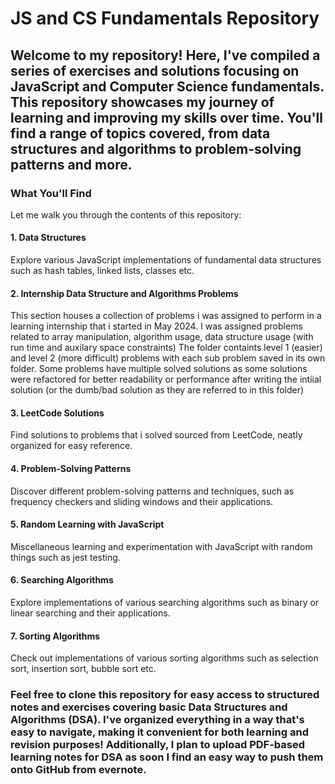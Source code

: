# JS and CS Fundamentals Repository

## Welcome to my repository! Here, I've compiled a series of exercises and solutions focusing on JavaScript and Computer Science fundamentals. This repository showcases my journey of learning and improving my skills over time. You'll find a range of topics covered, from data structures and algorithms to problem-solving patterns and more.

### What You'll Find
Let me walk you through the contents of this repository:

#### 1. Data Structures
Explore various JavaScript implementations of fundamental data structures such as hash tables, linked lists, classes etc.

#### 2. Internship Data Structure and Algorithms Problems
This section houses a collection of problems i was assigned to perform in a learning internship that i started in May 2024. I was assigned problems related to array manipulation, algorithm usage, data structure usage (with run time and auxilary space constraints)
The folder containts level 1 (easier) and level 2 (more difficult) problems with each sub problem saved in its own folder. Some problems have multiple solved solutions as some solutions were refactored for better readability or performance after writing the intiial solution (or the dumb/bad solution as they are referred to in this folder)

#### 3. LeetCode Solutions
Find solutions to problems that i solved sourced from LeetCode, neatly organized for easy reference.

#### 4. Problem-Solving Patterns
Discover different problem-solving patterns and techniques, such as frequency checkers and sliding windows and their applications.

#### 5. Random Learning with JavaScript
Miscellaneous learning and experimentation with JavaScript with random things such as jest testing.

#### 6. Searching Algorithms
Explore implementations of various searching algorithms such as binary or linear searching and their applications.

#### 7. Sorting Algorithms
Check out implementations of various sorting algorithms such as selection sort, insertion sort, bubble sort etc.

### Feel free to clone this repository for easy access to structured notes and exercises covering basic Data Structures and Algorithms (DSA). I've organized everything in a way that's easy to navigate, making it convenient for both learning and revision purposes! Additionally, I plan to upload PDF-based learning notes for DSA as soon I find an easy way to push them onto GitHub from evernote.



